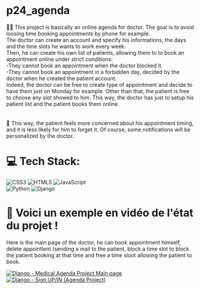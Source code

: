 # p24_agenda

👩‍⚕️ This project is basically an online agenda for doctor. The goal is to avoid loosing time booking appointments by phone for example.<br/>
The doctor can create an account and specify his informations, the days and the time slots he wants to work every week. <br/>
Then, he can create his own list of patients, allowing them to to book an appointment online under strict conditions:<br/>
-They cannot book an appointment when the doctor blocked it.<br/>
-They cannot book an appointment in a forbidden day, decided by the doctor when he created the patient account.<br/>
Indeed, the doctor can be free to create type of appointment and decide to have them just on Monday for example.
Other than that, the patient is free to choose any slot showed to him. This way, the doctor has just to setup his patient list and the patient books them online. <br/>
<br/><br/>
🏥 This way, the patient feels more concerned about his appointment timing, and it is less likely for him to forget it. Of course, some notifications will be personalized by the doctor.

# 💻 Tech Stack:
![CSS3](https://img.shields.io/badge/css3-%231572B6.svg?style=for-the-badge&logo=css3&logoColor=white) ![HTML5](https://img.shields.io/badge/html5-%23E34F26.svg?style=for-the-badge&logo=html5&logoColor=white) ![JavaScript](https://img.shields.io/badge/javascript-%23323330.svg?style=for-the-badge&logo=javascript&logoColor=%23F7DF1E) <br/>
![Python](https://img.shields.io/badge/python-3670A0?style=for-the-badge&logo=python&logoColor=ffdd54) ![Django](https://img.shields.io/badge/django-%23092E20.svg?style=for-the-badge&logo=django&logoColor=white) 


# 📆 Voici un exemple en vidéo de l'état du projet ! 
Here is the main page of the doctor, he can book appointment himself, delete appointlent (sending a mail to the patient, block a time slot to block the patient booking at that time and free a time sloot allowing the patient to book. <br/> 
<!-- BEGIN YOUTUBE-CARDS -->
[![Django - Medical Agenda Project Main page](https://ytcards.demolab.com/?id=qI3eCVTG2QE&title=Django+-+Medical+Agenda+Project+Main+page&lang=en&timestamp=1714069214&background_color=%230d1117&title_color=%23ffffff&stats_color=%23dedede&max_title_lines=1&width=250&border_radius=5 "Django - Medical Agenda Project Main page")](https://www.youtube.com/watch?v=qI3eCVTG2QE)
[![Django - Sign UP/IN (Agenda Project)](https://ytcards.demolab.com/?id=vxyxJWRI5YQ&title=Django+-+Sign+UP%2FIN+%28Agenda+Project%29&lang=en&timestamp=1714067481&background_color=%230d1117&title_color=%23ffffff&stats_color=%23dedede&max_title_lines=1&width=250&border_radius=5 "Django - Sign UP/IN (Agenda Project)")](https://www.youtube.com/watch?v=vxyxJWRI5YQ)
<!-- END YOUTUBE-CARDS -->


